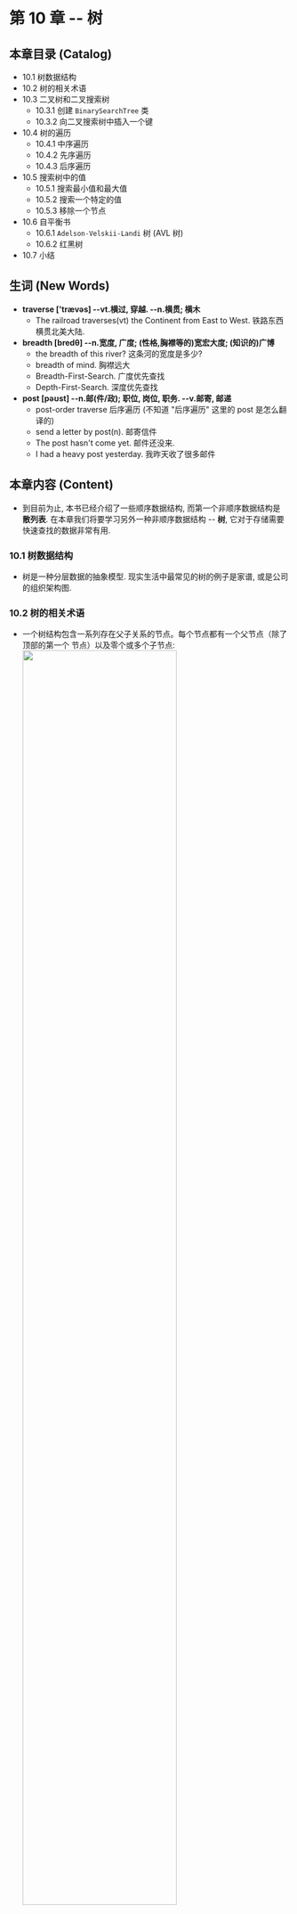 # 第 10 章 -- 树

## 本章目录 (Catalog)
- 10.1 树数据结构
- 10.2 树的相关术语 
- 10.3 二叉树和二叉搜索树
    + 10.3.1 创建 `BinarySearchTree` 类
    + 10.3.2 向二叉搜索树中插入一个键
- 10.4 树的遍历
    + 10.4.1 中序遍历
    + 10.4.2 先序遍历
    + 10.4.3 后序遍历
- 10.5 搜索树中的值
    + 10.5.1 搜索最小值和最大值
    + 10.5.2 搜索一个特定的值
    + 10.5.3 移除一个节点
- 10.6 自平衡书
    + 10.6.1 `Adelson-Velskii-Landi` 树 (AVL 树)
    + 10.6.2 红黑树
- 10.7 小结



## 生词 (New Words)
- **traverse ['trævəs] --vt.横过, 穿越. --n.横贯; 横木**
    + The railroad traverses(vt) the Continent from East to West.
      铁路东西横贯北美大陆.
- **breadth [bredθ] --n.宽度, 广度; (性格,胸襟等的)宽宏大度; (知识的)广博**
    + the breadth of this river? 这条河的宽度是多少?
    + breadth of mind. 胸襟远大
    + Breadth-First-Search. 广度优先查找
    + Depth-First-Search. 深度优先查找
- **post [pəʊst] --n.邮(件/政); 职位, 岗位, 职务. --v.邮寄, 邮递**
    + post-order traverse 后序遍历 (不知道 "后序遍历" 这里的 post 是怎么翻译的)
    + send a letter by post(n). 邮寄信件
    + The post hasn't come yet. 邮件还没来.
    + I had a heavy post yesterday. 我昨天收了很多邮件

## 本章内容 (Content)
- 到目前为止, 本书已经介绍了一些顺序数据结构, 而第一个非顺序数据结构是 **散列表**. 
  在本章我们将要学习另外一种非顺序数据结构 -- **树**, 它对于存储需要快速查找的数据非常有用.
### 10.1 树数据结构
- 树是一种分层数据的抽象模型. 现实生活中最常见的树的例子是家谱, 或是公司的组织架构图.
### 10.2 树的相关术语 
- 一个树结构包含一系列存在父子关系的节点。每个节点都有一个父节点（除了顶部的第一个
  节点）以及零个或多个子节点:  
  <img src="./images/tree.png" style="width:76%;"> 
    + 位于树顶部的节点叫作`根节点`（11）。它没有父节点。树中的每个元素都叫作节点，节点分为
      `内部节点`和 `外部节点(或: 叶节点)`。至少有一个子节点的节点称为内部节点（ 7、 5、
       9、 15、 13 和 20 是内部节点）。没有子元素的节点称为外部节点或叶节点
       ( 3、 6、 8、 10、 12、 14、 18 和 25 是叶节点)。
    + 一个节点可以有祖先和后代。一个节点（除了根节点）的祖先包括父节点、祖父节点、
      曾祖父节点等。一个节点的后代包括子节点、孙子节点、曾孙节点等。例如，节点 5 的祖先有
      节点 7 和节点 11，后代有节点 3 和节点 6。
    + 有关树的另一个术语是`子树`。子树由节点和它的后代构成。例如，节点 13、 12 和 14 构成
      了上图中树的一棵子树。
    + 节点的一个属性是**深度**，节点的深度取决于它的祖先节点的数量。比如，节点 3 有 3 个
      祖先节点（ 5、7 和 11），它的深度为 3。
    + 树的高度取决于所有节点深度的最大值。一棵树也可以被分解成层级。根节点在第 0 层，它的
      子节点在第 1 层，以此类推。上图中的树的高度为 3（最大高度已在图中表示——第 3 层）。
### 10.3 二叉树和二叉搜索树
- **二叉树**中最多只能有 2 个子节点: 一个是左侧子节点, 另一个是右侧子节点. 这个定义
  有助于我们写出高效地在树中插入, 查找和删除节点的算法. 二叉树在计算机科学中的应用非常广泛.
- **二叉搜索树 (BST)** 是二叉树的一种, 但是只允许你在左侧节点存储 (比父节点) 小的值, 
  在右侧节点存储 (比父节点) 大的值. 上一节的图中就展现了一颗二叉搜索树.  
- 10.3.1 创建 `BinarySearchTree` 类
- 10.3.2 向二叉搜索树中插入一个键

### 10.4 树的遍历
#### (1) 广度优先 (BFS: Breadth-First-Search):
+ 属于 `Level-Order 层次遍历`: 先访问离根节点最近的节点.
+ 又译作 宽度优先搜索, 或横向优先搜索, 是一种图形搜索算法. 简单的说, BFS 是
    从根节点开始, 沿着树的宽度遍历树的节点. 如果所有节点均被访问, 则算法中止. 
    广度优先搜索的实现一般采用 open-closed 表.
    <img src="./images/广度优先搜索算法的动画.gif" 
        style="width: 0%; margin-left: 0;">
+ |类别| 搜索算法|
    |:---:|:---:|
    |数据结构 | 图|
    |时间复杂读 | $O(|V| + |E|) = O(b^d)$|
    |空间复杂读 | $O(|V| + |E|) = O(b^d)$|
    |最佳解: | 是 |
    |完全性: | 是 |
+ 作法: 
    - BFS是一种盲目搜索法，目的是系统地展开并检查图中的所有节点，以找寻结果。
        换句话说，它并不考虑结果的可能地址，彻底地搜索整张图，直到找到结果为止。
        BFS并不使用经验法则算法。
    - 从算法的观点，所有因为展开节点而得到的子节点都会被加进一个先进先出的
        队列中。一般的实现里，其邻居节点尚未被检验过的节点会被放置在一个被
        称为 open 的容器中（例如队列或是链表），而被检验过的节点则被放置在
        被称为 closed 的容器中。(open-closed表)
+ 实现方法
+ 特性: 见 [Wiki](https://zh.wikipedia.org/zh-cn/%E5%B9%BF%E5%BA%A6%E4%BC%98%E5%85%88%E6%90%9C%E7%B4%A2)      
#### (2) 深度优先 (DFS: Depth-First-Search)
- 深度优先搜索算法 是一种用于遍历或搜索树或图的算法. 沿着树的深度遍历树的节点, 尽可能深的
  搜索树的分支. 当节点 v 的所在边都已被探寻过, 搜索将回溯到发现节点 v 的那条边的起始节点.
  这一过程一直进行到已发现从源节点可达的所有节点为止. 如果还存在未被发现的节点, 则选择其中
  一个作为源节点并重复以上过程, 整个进程反复进行直到所有节点都被访问为止. 属于盲目搜索.
    + 深度优先搜索是图论中的经典算法, 利用深度优先搜索算法可以产生目标图的相应拓扑排序表, 
      利用拓扑排序表可以方便的解决很多相关的图论问题, 如最大路径问题等等.
    + 因发明“深度优先搜索算法”，约翰·霍普克洛夫特与罗伯特·塔扬在1986年共同获得计算机领域
      的最高奖：图灵奖。[1]
    + 下面的更多讲解见: "深度优先搜索算法 -- Wiki"
- 10.4.1 `In-order 中序遍历`: `按从小到大的顺序遍历`
    + 中序遍历是一种以上行(xing)顺序访问 BST 所有节点的遍历方式,
      **也就是以从最小到最大的顺序访问所有节点**. 中序遍历的一种应用就是对树进行排序操作. 
      我们来看看它的实现.
      ```javascript
        inOrderTraverse(callback) {
            this.inOrderTraverseNode(this.root, callback);  // {1}
        }
      ```
      inOrderTraverse 方法接收一个回调函数作为参数。回调函数用来定义我们对遍历到的
      每个节点进行的操作（这也叫作访问者模式，要了解更多关于访问者模式的信息，请参考
      http://en.wikipedia.org/wiki/Visitor_pattern）。由于我们在 BST 中最常实现的
      算法是递归，这里使用了一个辅助方法，来接收一个节点和对应的回调函数作为参数（行{1}）。
      辅助方法如下所示。
      ```javascript
        inOrderTraverseNode(node, callback) {
            if (node != null) { // {2}
                this.inOrderTraverseNode(node.left, callback);  // {3}
                callback(node.key); // {4}
                this.inOrderTraverseNode(node.right, callback); // {5}
            }
        }
      ```
      要通过中序遍历的方法遍历一棵树，首先要检查以参数形式传入的节点是否为 null
      (行{2}——这就是停止递归继续执行的判断条件，即递归算法的基线条件)。  
      然后，递归调用相同的函数来访问左侧子节点（行{3}）。接着对根节点（行{4}）进行一些
      操作（ callback），然后再访问右侧子节点（行{5}）。  
      我们试着在之前展示的树上执行下面的方法.  
      ```javascript
        const printNode = (value) => console.log(value);    // {6}
        tree.inOrderTraverse(printNode);    // {7}
      ```
      首先, 需要创建一个回调函数 (行 {6}). 我们要做的, 是在浏览器的控制台上输出节点的值.
      然后, 调用 inOrderTraverse 方法并将回调函数作为参数传入 (行 {7}). 当执行上面的  
      <img src="./images/in-order-traverse.png" style="width:90%;">
- 10.4.2 `Pre-order 前(先)序遍历`: `先访问根再访问子, 一级一级往下遍历.`
    + 先序遍历是以**优先于后代节点的顺序访问每个节点**. 先序遍历的一种应用是打印
      一个结构化的文档.    
      <img src="./images/pre-order-traverse.png" style="width:90%;">
- 10.4.3 `Post-order 后序遍历`: `先访问节点的后代节点, 再访问节点本身.`
    + 后序遍历则是优先访问节点的后代节点, 再访问节点本身.  
      <img src="./images/post-order-traverse.png" style="width:90%;">

### 10.5 搜索树中的值
- 10.5.1 搜索最小值和最大值
- 10.5.2 搜索一个特定的值
- 10.5.3 移除一个节点

### 10.6 自平衡树 (平衡二叉树)
- 10.6.1 `Adelson-Velskii-Landi` 树 (AVL 树)
    + Wiki: 在计算机科学中, `AVL树` 是最早被发明的自平衡二叉查找树. 在 AVL 树中, 
      `任一节点对应的 2 棵子树的最大高度差为 1`, 因此它也被称为 高度平衡树. 查找, 插入
      和删除在平均和最坏情况下的时间复杂度都是 $O(\log{n})$. 增加和删除元素的操作则可能
      需要借由一次或多次树旋转, 以实现树的重新平衡. AVL 树得名与它的发明者 
      G.M.Adelson-Velsky 和 Evgenii Landis, 他们在 1962 年的论文 
     《An algorithm for the organization of information》中公开了这一数据结构.
- 10.6.2 `红黑树 (Red-Black-Tree)`
    + 什么是红黑树? 
        - A: 和 AVL 树一样, 红黑树也是一种**自平衡二叉搜索树**.
            + (1) 对 AVL 树插入和移除节点可能会造成旋转, 所以我们需要一个包含多次插入和
              删除的自平衡树, 红黑树是比较好的选择.
            + (2) 如果插入和删除频率较低 (即: 更需要多次进行搜索操作), 那么 AVL 树比
              红黑树更好.
            + Tip: 从上面 2 点可以看出 **AVL树更适合搜索操作, 红黑树更适合插入和删除操作**
    + 红黑树有什么特性?
        - (1) 节点是红色或黑色.
        - (2) 根节点是黑色.    
        - (3) 每个叶子节点都是黑色的空节点 (NIL 节点).
        - (4) 每个红色节点的 2 个子节点都是黑色. (从每个叶子到根的所有路径上不能有 2 个
          连续的红色节点)
        - (5) 从任一节点到其每个叶子的所有路径都包含相同数目的黑色节点. (从给定的节点到
          它的后代节点 (Null 叶节点)的所有路径包含相同数量的黑色节点)
    + Tip: [关于红黑树的详细讲解见此文章](https://juejin.im/post/5a27c6946fb9a04509096248)



### 10.7 小结



## 来源 -- 详解什么是平衡二叉树(AVL) 
- [原文](https://www.cxyxiaowu.com/1663.html)
### 6. AVL 树的 4 种插入节点方式:
- 假设一颗 AVL 树的某个节点为 A (暂定为 "根节点"), 有 4 种操作会使 A 的左右子树高度差
  大于 1, 从而破坏了原有 AVL 树的平衡性. 平衡二叉树插入节点的情况分为以下 4 种:
    + | 插入方式 | 描述 | 旋转方式 |
      |:---:|:---:|:---:|
      | LL | 在 A 的 **左子树节点** 的左子树上插入节点而破坏平衡 | 右旋转|
      | RR | 在 A 的 **右子树节点** 的右子树上插入节点而破坏平衡 |左旋转|
      | LR | 在 A 的 **左子树节点** 的右子树上插入节点而破坏平衡 |先左旋后右旋|
      | RL | 在 A 的 **右子树节点** 的左子树上插入节点而破坏平衡 |先右旋后左旋|
